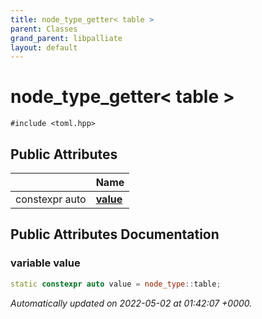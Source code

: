 ```yaml
---
title: node_type_getter< table >
parent: Classes
grand_parent: libpalliate
layout: default
---
```


# node_type_getter< table >






`#include <toml.hpp>`

## Public Attributes

|                | Name           |
| -------------- | -------------- |
| constexpr auto | **[value](/libpalliate/generated/Classes/structnode__type__getter_3_01table_01_4#variable-value)**  |

## Public Attributes Documentation

### variable value

```cpp
static constexpr auto value = node_type::table;
```



_Automatically updated on 2022-05-02 at 01:42:07 +0000._